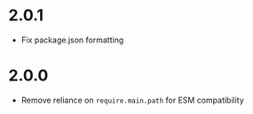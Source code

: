 # 2.0.1

- Fix package.json formatting

# 2.0.0

- Remove reliance on `require.main.path` for ESM compatibility